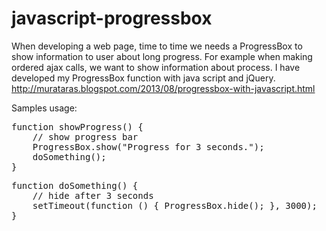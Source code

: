 javascript-progressbox
======================

When developing a web page, time to time we needs a ProgressBox to show information to user about long progress. 
For example when making ordered ajax calls, we want to show information about process. 
I have developed my ProgressBox function with java script and jQuery. 
<br/>
http://murataras.blogspot.com/2013/08/progressbox-with-javascript.html


Samples usage:

<pre>
function showProgress() {
    // show progress bar
    ProgressBox.show(&quot;Progress for 3 seconds.&quot;);
    doSomething();
}
</pre>

<pre>
function doSomething() {
    // hide after 3 seconds
    setTimeout(function () { ProgressBox.hide(); }, 3000);
}
</pre>
